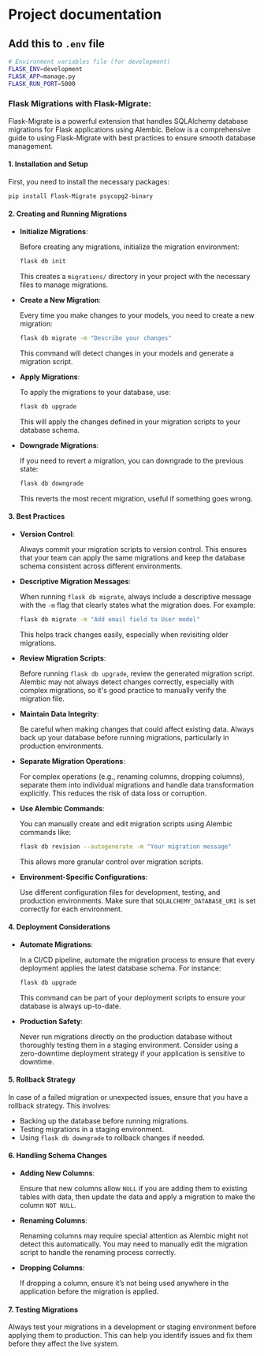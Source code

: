 # Project documentation

## Add this to `.env` file

```bash
# Environment variables file (for development)
FLASK_ENV=development
FLASK_APP=manage.py
FLASK_RUN_PORT=5000
```

### Flask Migrations with Flask-Migrate:

Flask-Migrate is a powerful extension that handles SQLAlchemy database migrations for Flask applications using Alembic.
Below is a comprehensive guide to using Flask-Migrate with best practices to ensure smooth database management.

#### 1. **Installation and Setup**

First, you need to install the necessary packages:

```bash
pip install Flask-Migrate psycopg2-binary
```

#### 2. **Creating and Running Migrations**

- **Initialize Migrations**:

  Before creating any migrations, initialize the migration environment:

  ```bash
  flask db init
  ```

  This creates a `migrations/` directory in your project with the necessary files to manage migrations.

- **Create a New Migration**:

  Every time you make changes to your models, you need to create a new migration:

  ```bash
  flask db migrate -m "Describe your changes"
  ```

  This command will detect changes in your models and generate a migration script.

- **Apply Migrations**:

  To apply the migrations to your database, use:

  ```bash
  flask db upgrade
  ```

  This will apply the changes defined in your migration scripts to your database schema.

- **Downgrade Migrations**:

  If you need to revert a migration, you can downgrade to the previous state:

  ```bash
  flask db downgrade
  ```

  This reverts the most recent migration, useful if something goes wrong.

#### 3. **Best Practices**

- **Version Control**:

  Always commit your migration scripts to version control. This ensures that your team can apply the same migrations and
  keep the database schema consistent across different environments.

- **Descriptive Migration Messages**:

  When running `flask db migrate`, always include a descriptive message with the `-m` flag that clearly states what the
  migration does. For example:

  ```bash
  flask db migrate -m "Add email field to User model"
  ```

  This helps track changes easily, especially when revisiting older migrations.

- **Review Migration Scripts**:

  Before running `flask db upgrade`, review the generated migration script. Alembic may not always detect changes
  correctly, especially with complex migrations, so it's good practice to manually verify the migration file.

- **Maintain Data Integrity**:

  Be careful when making changes that could affect existing data. Always back up your database before running
  migrations, particularly in production environments.

- **Separate Migration Operations**:

  For complex operations (e.g., renaming columns, dropping columns), separate them into individual migrations and handle
  data transformation explicitly. This reduces the risk of data loss or corruption.

- **Use Alembic Commands**:

  You can manually create and edit migration scripts using Alembic commands like:

  ```bash
  flask db revision --autogenerate -m "Your migration message"
  ```

  This allows more granular control over migration scripts.

- **Environment-Specific Configurations**:

  Use different configuration files for development, testing, and production environments. Make sure that
  `SQLALCHEMY_DATABASE_URI` is set correctly for each environment.

#### 4. **Deployment Considerations**

- **Automate Migrations**:

  In a CI/CD pipeline, automate the migration process to ensure that every deployment applies the latest database
  schema. For instance:

  ```bash
  flask db upgrade
  ```

  This command can be part of your deployment scripts to ensure your database is always up-to-date.

- **Production Safety**:

  Never run migrations directly on the production database without thoroughly testing them in a staging environment.
  Consider using a zero-downtime deployment strategy if your application is sensitive to downtime.

#### 5. **Rollback Strategy**

In case of a failed migration or unexpected issues, ensure that you have a rollback strategy. This involves:

- Backing up the database before running migrations.
- Testing migrations in a staging environment.
- Using `flask db downgrade` to rollback changes if needed.

#### 6. **Handling Schema Changes**

- **Adding New Columns**:

  Ensure that new columns allow `NULL` if you are adding them to existing tables with data, then update the data and
  apply a migration to make the column `NOT NULL`.

- **Renaming Columns**:

  Renaming columns may require special attention as Alembic might not detect this automatically. You may need to
  manually edit the migration script to handle the renaming process correctly.

- **Dropping Columns**:

  If dropping a column, ensure it’s not being used anywhere in the application before the migration is applied.

#### 7. **Testing Migrations**

Always test your migrations in a development or staging environment before applying them to production. This can help
you identify issues and fix them before they affect the live system.

